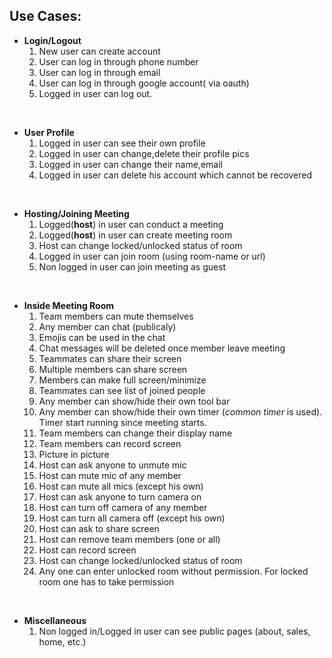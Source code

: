 ## Use Cases:

- **Login/Logout**
	1. New user can create account
	2. User can log in through phone number
	3. User can log in through email
	4. User can log in through google account( via oauth)
	5. Logged in user can log out.

<br />

- **User Profile**
	1. Logged in user can see their own profile
	2. Logged in user can change,delete their profile pics
	3. Logged in user can change their name,email
	4. Logged in user can delete his account which cannot be recovered

<br />

- **Hosting/Joining Meeting**
	1. Logged(**host**) in user can conduct a meeting
	2. Logged(**host**) in user can create meeting room
	3. Host can change locked/unlocked status of room
	4. Logged in user can join room (using room-name or url)
	5. Non logged in user can join meeting as guest

<br />

- **Inside Meeting Room**
	1. Team members can mute themselves
	2. Any member can chat (publicaly)
	3. Emojis can be used in the chat
	4. Chat messages will be deleted once member leave meeting
	5. Teammates can share their screen
	6. Multiple members can share screen
	7. Members can make full screen/minimize
	8. Teammates can see list of joined people
	9. Any member can show/hide their own tool bar
	10. Any member can show/hide their own timer (*common timer* is used). Timer start running since meeting starts.
	11. Team members can change their display name
	12. Team members can record screen
	13. Picture in picture
	14. Host can ask anyone to unmute mic
	15. Host can mute mic of any member
	16. Host can mute all mics (except his own)
	17. Host can ask anyone to turn camera on
	18. Host can turn off camera of any member
	19. Host can turn all camera off (except his own)
	20. Host can ask to share screen
	21. Host can remove team members (one or all)
	22. Host can record screen
	23. Host can change locked/unlocked status of room
	24. Any one can enter unlocked room without permission. For locked room one has to take permission

<br />

- **Miscellaneous**
	1. Non logged in/Logged in user can see public pages (about, sales, home, etc.)